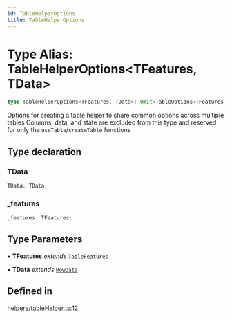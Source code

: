 ```yaml
---
id: TableHelperOptions
title: TableHelperOptions
---
```


# Type Alias: TableHelperOptions\<TFeatures, TData\>

```ts
type TableHelperOptions<TFeatures, TData>: Omit<TableOptions<TFeatures, TData>, "columns" | "data" | "state"> & object;
```

Options for creating a table helper to share common options across multiple tables
Columns, data, and state are excluded from this type and reserved for only the `useTable`/`createTable` functions

## Type declaration

### TData

```ts
TData: TData;
```

### \_features

```ts
_features: TFeatures;
```

## Type Parameters

• **TFeatures** *extends* [`TableFeatures`](../interfaces/tablefeatures.md)

• **TData** *extends* [`RowData`](rowdata.md)

## Defined in

[helpers/tableHelper.ts:12](https://github.com/TanStack/table/blob/b1e6b79157b0debc7222660572b06c8b857f4605/packages/table-core/src/helpers/tableHelper.ts#L12)
